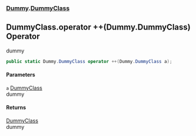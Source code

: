 ### [Dummy](./Dummy.md 'Dummy').[DummyClass](./Dummy-DummyClass.md 'Dummy.DummyClass')
## DummyClass.operator ++(Dummy.DummyClass) Operator
dummy  
```csharp
public static Dummy.DummyClass operator ++(Dummy.DummyClass a);
```
#### Parameters
<a name='Dummy-DummyClass-op_Increment(Dummy-DummyClass)-a'></a>
`a` [DummyClass](./Dummy-DummyClass.md 'Dummy.DummyClass')  
dummy  
  
#### Returns
[DummyClass](./Dummy-DummyClass.md 'Dummy.DummyClass')  
dummy  
